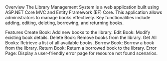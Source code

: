 Overview
The Library Management System is a web application built using ASP.NET Core MVC and Entity Framework (EF) Core. This application allows administrators to manage books effectively. Key functionalities include adding, editing, deleting, borrowing, and returning books.

Features
Create Book: Add new books to the library.
Edit Book: Modify existing book details.
Delete Book: Remove books from the library.
Get All Books: Retrieve a list of all available books.
Borrow Book: Borrow a book from the library.
Return Book: Return a borrowed book to the library.
Error Page: Display a user-friendly error page for resource not found scenarios.
